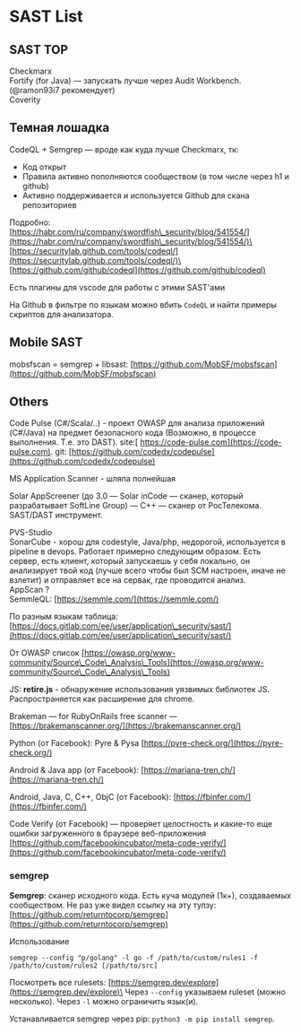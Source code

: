 # SAST List

## SAST TOP

Checkmarx \
Fortify (for Java) — запускать лучше через Audit Workbench. (@ramon93i7 рекомендует)\
Coverity

## Темная лошадка

CodeQL + Semgrep — вроде как куда лучше Checkmarx, тк:

* Код открыт
* Правила активно пополняются сообществом (в том числе через h1 и github)
* Активно поддерживается и используется Github для скана репозиториев

Подробно: [https://habr.com/ru/company/swordfish\_security/blog/541554/](https://habr.com/ru/company/swordfish\_security/blog/541554/)\
[https://securitylab.github.com/tools/codeql/](https://securitylab.github.com/tools/codeql/)\
[https://github.com/github/codeql](https://github.com/github/codeql)

Есть плагины для vscode для работы с этими SAST'ами

На Github в фильтре по языкам можно вбить `CodeQL` и найти примеры скриптов для анализатора.

## Mobile SAST

mobsfscan = semgrep + libsast: [https://github.com/MobSF/mobsfscan](https://github.com/MobSF/mobsfscan)

## Others

Code Pulse (C#/Scala/..) - проект OWASP для анализа приложений (C#/Java) на предмет безопасного кода (Возможно, в процессе выполнения. Т.е. это DAST). site:[ https://code-pulse.com](https://code-pulse.com). git: [https://github.com/codedx/codepulse](https://github.com/codedx/codepulse)

MS Application Scanner - шляпа полнейшая

Solar AppScreener (до 3.0 — Solar inCode — сканер, который разрабатывает SoftLine Group) — C++ — сканер от РосТелекома. SAST/DAST инструмент.

PVS-Studio\
SonarCube - хорош для codestyle, Java/php, недорогой, используется в pipeline в devops. Работает примерно следующим образом. Есть сервер, есть клиент, который запускаешь у себя локально, он анализирует твой код (лучше всего чтобы был SCM настроен, иначе не взлетит) и отправляет все на сервак, где проводится анализ.\
AppScan ?\
SemmleQL: [https://semmle.com/](https://semmle.com/)

По разным языкам таблица: [https://docs.gitlab.com/ee/user/application\_security/sast/](https://docs.gitlab.com/ee/user/application\_security/sast/)

От OWASP список [https://owasp.org/www-community/Source\_Code\_Analysis\_Tools](https://owasp.org/www-community/Source\_Code\_Analysis\_Tools)

JS: **retire.js** - обнаружение использования уязвимых библиотек JS. Распространяется как расширение для chrome.

Brakeman — for RubyOnRails free scanner — [https://brakemanscanner.org/](https://brakemanscanner.org/)

Python (от Facebook): Pyre & Pysa [https://pyre-check.org/](https://pyre-check.org/)

Android & Java app (от Facebook): [https://mariana-tren.ch/](https://mariana-tren.ch/)

Android, Java, C, C++, ObjC (от Facebook): [https://fbinfer.com/](https://fbinfer.com/)

Code Verify (от Facebook) — проверяет целостность и какие-то еще ошибки загруженного в браузере веб-приложения [https://github.com/facebookincubator/meta-code-verify/](https://github.com/facebookincubator/meta-code-verify/)

### semgrep

**Semgrep**: сканер исходного кода. Есть куча модулей (1к+), создаваемых сообществом. Не раз уже видел ссылку на эту тулзу: [https://github.com/returntocorp/semgrep](https://github.com/returntocorp/semgrep)

Использование

```
semgrep --config "p/golang" -l go -f /path/to/custom/rules1 -f /path/to/custom/rules2 [/path/to/src]
```

Посмотреть все rulesets: [https://semgrep.dev/explore](https://semgrep.dev/explore)\
Через `--config` указываем ruleset (можно несколько). Через `-l` можно ограничить язык(и).

Устанавливается semgrep через pip: `python3 -m pip install semgrep`.







